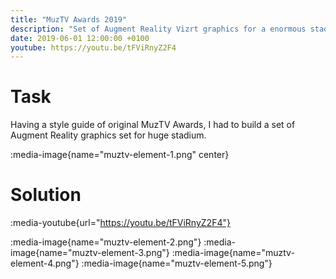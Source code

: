 ```yaml
---
title: "MuzTV Awards 2019"
description: "Set of Augment Reality Vizrt graphics for a enormous stadium in Russia."
date: 2019-06-01 12:00:00 +0100
youtube: https://youtu.be/tFViRnyZ2F4
---
```


# Task

Having a style guide of original MuzTV Awards, I had to build a set of Augment Reality graphics set for huge stadium.

:media-image{name="muztv-element-1.png" center}

# Solution

:media-youtube{url="https://youtu.be/tFViRnyZ2F4"}

:media-image{name="muztv-element-2.png"}
:media-image{name="muztv-element-3.png"}
:media-image{name="muztv-element-4.png"}
:media-image{name="muztv-element-5.png"}
